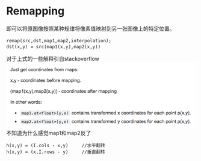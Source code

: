 # Remapping
即可以将原图像按照某种规律将像素值映射到另一张图像上的特定位置。

```
remap(src,dst,map1,map2,interpolation);
dst(x,y) = src(map1(x,y),map2(x,y))
```
对于上式的一些解释引自stackoverflow
![image](./imgs/3.png)
不知道为什么感觉map1和map2反了


```
h(x,y) = (I.cols - x,y)	  	//水平翻转
h(x,y) = (x,I.rows - y)		//垂直翻转
```



